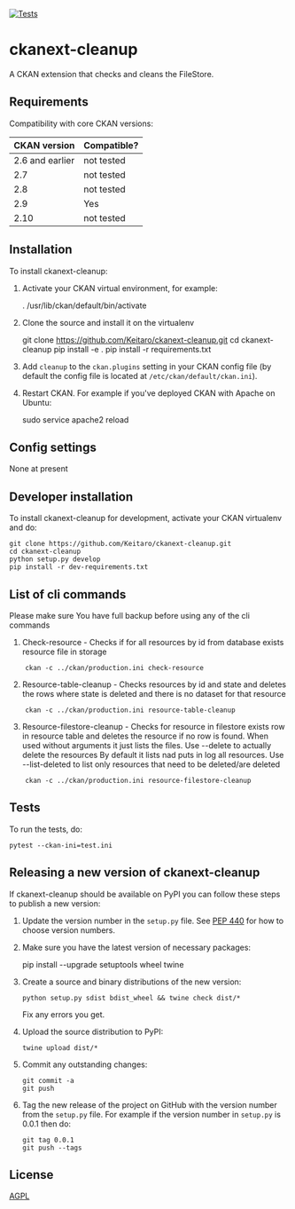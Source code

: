 [![Tests](https://github.com/Keitaro/ckanext-cleanup/workflows/Tests/badge.svg?branch=main)](https://github.com/Keitaro/ckanext-cleanup/actions)

# ckanext-cleanup

A CKAN extension that checks and cleans the FileStore.


## Requirements

Compatibility with core CKAN versions:

| CKAN version    | Compatible?   |
| --------------- | ------------- |
| 2.6 and earlier | not tested    |
| 2.7             | not tested    |
| 2.8             | not tested    |
| 2.9             | Yes           |
| 2.10            | not tested    |



## Installation

To install ckanext-cleanup:

1. Activate your CKAN virtual environment, for example:

     . /usr/lib/ckan/default/bin/activate

2. Clone the source and install it on the virtualenv

    git clone https://github.com/Keitaro/ckanext-cleanup.git
    cd ckanext-cleanup
    pip install -e .
	pip install -r requirements.txt

3. Add `cleanup` to the `ckan.plugins` setting in your CKAN
   config file (by default the config file is located at
   `/etc/ckan/default/ckan.ini`).

4. Restart CKAN. For example if you've deployed CKAN with Apache on Ubuntu:

     sudo service apache2 reload


## Config settings

None at present


## Developer installation

To install ckanext-cleanup for development, activate your CKAN virtualenv and
do:

    git clone https://github.com/Keitaro/ckanext-cleanup.git
    cd ckanext-cleanup
    python setup.py develop
    pip install -r dev-requirements.txt


## List of cli commands

Please make sure You have full backup before using any of the cli commands


1. Check-resource - Checks if for all resources by id from database exists resource file in storage

```
    ckan -c ../ckan/production.ini check-resource
```

2. Resource-table-cleanup - Checks resources by id and state and deletes the rows where state is deleted and there is no dataset for that resource

```
    ckan -c ../ckan/production.ini resource-table-cleanup
```

3. Resource-filestore-cleanup - Checks for resource in filestore exists row in resource table and deletes the resource if no row is found.
 When used without arguments it just lists the files. Use --delete to actually delete the resources
 By default it lists nad puts in log all resources. Use --list-deleted to list only resources that need to be deleted/are deleted 

```
    ckan -c ../ckan/production.ini resource-filestore-cleanup
```


## Tests

To run the tests, do:

    pytest --ckan-ini=test.ini


## Releasing a new version of ckanext-cleanup

If ckanext-cleanup should be available on PyPI you can follow these steps to publish a new version:

1. Update the version number in the `setup.py` file. See [PEP 440](http://legacy.python.org/dev/peps/pep-0440/#public-version-identifiers) for how to choose version numbers.

2. Make sure you have the latest version of necessary packages:

    pip install --upgrade setuptools wheel twine

3. Create a source and binary distributions of the new version:

       python setup.py sdist bdist_wheel && twine check dist/*

   Fix any errors you get.

4. Upload the source distribution to PyPI:

       twine upload dist/*

5. Commit any outstanding changes:

       git commit -a
       git push

6. Tag the new release of the project on GitHub with the version number from
   the `setup.py` file. For example if the version number in `setup.py` is
   0.0.1 then do:

       git tag 0.0.1
       git push --tags

## License

[AGPL](https://www.gnu.org/licenses/agpl-3.0.en.html)
